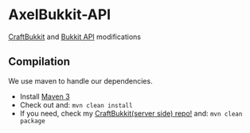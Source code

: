 AxelBukkit-API
===========

[CraftBukkit](https://github.com/kosgan10/craftbukkit) and [Bukkit API](https://github.com/kosgan10/bukkit) modifications


Compilation
-----------

We use maven to handle our dependencies.

* Install [Maven 3](http://maven.apache.org/download.html)
* Check out and: `mvn clean install`
* If you need, check my [CraftBukkit(server side) repo!](https://github.com/kosgan10/craftbukkit) and: `mvn clean package`

